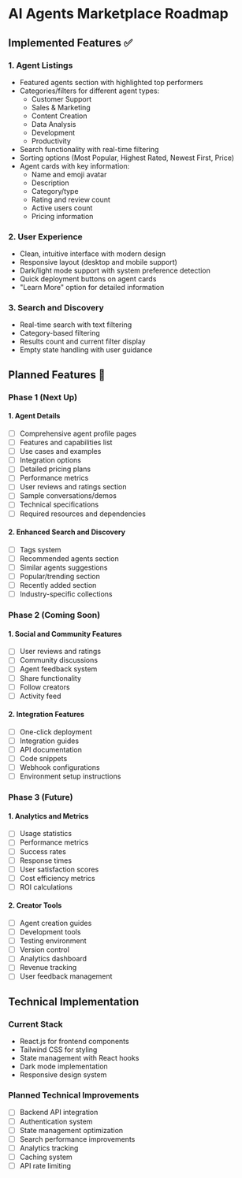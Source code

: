 # AI Agents Marketplace Roadmap

## Implemented Features ✅

### 1. Agent Listings
- Featured agents section with highlighted top performers
- Categories/filters for different agent types:
  - Customer Support
  - Sales & Marketing
  - Content Creation
  - Data Analysis
  - Development
  - Productivity
- Search functionality with real-time filtering
- Sorting options (Most Popular, Highest Rated, Newest First, Price)
- Agent cards with key information:
  - Name and emoji avatar
  - Description
  - Category/type
  - Rating and review count
  - Active users count
  - Pricing information

### 2. User Experience
- Clean, intuitive interface with modern design
- Responsive layout (desktop and mobile support)
- Dark/light mode support with system preference detection
- Quick deployment buttons on agent cards
- "Learn More" option for detailed information

### 3. Search and Discovery
- Real-time search with text filtering
- Category-based filtering
- Results count and current filter display
- Empty state handling with user guidance

## Planned Features 🎯

### Phase 1 (Next Up)

#### 1. Agent Details
- [ ] Comprehensive agent profile pages
- [ ] Features and capabilities list
- [ ] Use cases and examples
- [ ] Integration options
- [ ] Detailed pricing plans
- [ ] Performance metrics
- [ ] User reviews and ratings section
- [ ] Sample conversations/demos
- [ ] Technical specifications
- [ ] Required resources and dependencies

#### 2. Enhanced Search and Discovery
- [ ] Tags system
- [ ] Recommended agents section
- [ ] Similar agents suggestions
- [ ] Popular/trending section
- [ ] Recently added section
- [ ] Industry-specific collections

### Phase 2 (Coming Soon)

#### 1. Social and Community Features
- [ ] User reviews and ratings
- [ ] Community discussions
- [ ] Agent feedback system
- [ ] Share functionality
- [ ] Follow creators
- [ ] Activity feed

#### 2. Integration Features
- [ ] One-click deployment
- [ ] Integration guides
- [ ] API documentation
- [ ] Code snippets
- [ ] Webhook configurations
- [ ] Environment setup instructions

### Phase 3 (Future)

#### 1. Analytics and Metrics
- [ ] Usage statistics
- [ ] Performance metrics
- [ ] Success rates
- [ ] Response times
- [ ] User satisfaction scores
- [ ] Cost efficiency metrics
- [ ] ROI calculations

#### 2. Creator Tools
- [ ] Agent creation guides
- [ ] Development tools
- [ ] Testing environment
- [ ] Version control
- [ ] Analytics dashboard
- [ ] Revenue tracking
- [ ] User feedback management

## Technical Implementation

### Current Stack
- React.js for frontend components
- Tailwind CSS for styling
- State management with React hooks
- Dark mode implementation
- Responsive design system

### Planned Technical Improvements
- [ ] Backend API integration
- [ ] Authentication system
- [ ] State management optimization
- [ ] Search performance improvements
- [ ] Analytics tracking
- [ ] Caching system
- [ ] API rate limiting